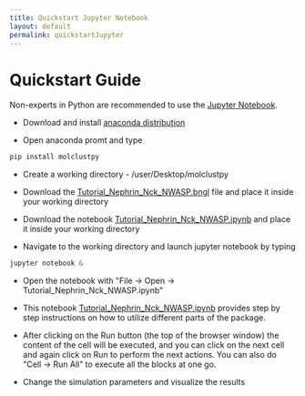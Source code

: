 ```yaml
---
title: Quickstart Jupyter Notebook
layout: default
permalink: quickstartJupyter
---
```


# Quickstart Guide

Non-experts in Python are recommended to use the [Jupyter Notebook](https://jupyter.org/). 

* Download and install [anaconda distribution](https://www.anaconda.com/products/distribution) 

* Open anaconda promt and type

 ```python
pip install molclustpy
```

* Create a working directory - /user/Desktop/molclustpy

* Download the [Tutorial_Nephrin_Nck_NWASP.bngl](../notebooks/Tutorial_Nephrin_Nck_NWASP.bngl) file and place it inside your working directory 

* Download the notebook [Tutorial_Nephrin_Nck_NWASP.ipynb](../notebooks/Tutorial_Nephrin_Nck_NWASP.ipynb) and place it inside your working directory 

* Navigate to the working directory and launch jupyter notebook by typing

 ```python
jupyter notebook &
```

* Open the notebook with "File -> Open -> Tutorial_Nephrin_Nck_NWASP.ipynb"

* This notebook [Tutorial_Nephrin_Nck_NWASP.ipynb](https://github.com/achattaraj/MolClustPy/blob/master/Tutorial_Nephrin_Nck_NWASP.ipynb) provides step by step instructions on how to utilize different parts of the package.

* After clicking on the Run button (the top of the browser window) the content of the cell will be executed, and you can click on the next cell and again click on Run to perform the next actions. You can also do "Cell -> Run All" to execute all the blocks at one go. 

* Change the simulation parameters and visualize the results

